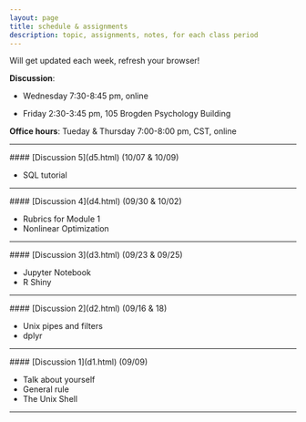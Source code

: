 ```yaml
---
layout: page
title: schedule & assignments
description: topic, assignments, notes, for each class period
---
```


Will get updated each week, refresh your browser!  

**Discussion**:

+ Wednesday 7:30-8:45 pm, online

+ Friday 2:30-3:45 pm, 105 Brogden Psychology Building

**Office hours**: Tueday & Thursday 7:00-8:00 pm, CST, online

---
<p></p>
#### [Discussion 5](d5.html) (10/07 & 10/09)

- SQL tutorial

---
<p></p>
#### [Discussion 4](d4.html) (09/30 & 10/02)

- Rubrics for Module 1
- Nonlinear Optimization

---
<p></p>
#### [Discussion 3](d3.html) (09/23 & 09/25)

- Jupyter Notebook
- R Shiny

---
<p></p>
#### [Discussion 2](d2.html) (09/16 & 18)

- Unix pipes and filters
- dplyr

---
<p></p>
#### [Discussion 1](d1.html) (09/09)

- Talk about yourself
- General rule
- The Unix Shell


---